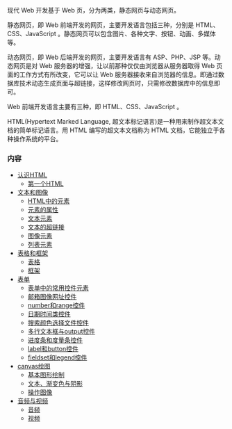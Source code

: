 
现代 Web 开发基于 Web 页，分为两类，静态网页与动态网页。

静态网页，即 Web 前端开发的网页，主要开发语言包括三种，分别是 HTML、CSS、JavaScript 。静态网页可以包含图片、各种文字、按钮、动画、多媒体等。

动态网页，即 Web 后端开发的网页，主要开发语言有 ASP、PHP、JSP 等。动态网页是对 Web 服务器的增强，让以前那种仅仅由浏览器从服务器取得 Web 页面的工作方式有所改变，它可以让 Web 服务器接收来自浏览器的信息。即通过数据库技术动态生成页面与超链接，这样修改网页时，只需修改数据库中的信息即可。

Web 前端开发语言主要有三种，即 HTML、CSS、JavaScript 。

HTML(Hypertext Marked Language, 超文本标记语言)是一种用来制作超文本文档的简单标记语言。用 HTML 编写的超文本文档称为 HTML 文档，它能独立于各种操作系统的平台。


### 内容

* [认识HTML](ch01)
   * [第一个HTML](ch01/01_第一个HTML.md)
* [文本和图像](ch02)
   * [HTML中的元素](ch02/01_HTML中的元素.md)
   * [元素的属性](ch02/02_元素的属性.md)
   * [文本元素](ch02/03_文本元素.md)
   * [文本的超链接](ch02/04_文本的超链接.md)
   * [图像元素](ch02/05_图像元素.md)
   * [列表元素](ch02/06_列表元素.md)
* [表格和框架](ch03)
   * [表格](ch03/01_表格.md)
   * [框架](ch03/02_框架.md)
* [表单](ch04)
   * [表单中的常用控件元素](ch04/01_表单中的常用控件元素.md)
   * [邮箱图像网址控件](ch04/02_邮箱图像网址控件.md)
   * [number和range控件](ch04/03_number和range控件.md)
   * [日期时间类控件](ch04/04_日期时间类控件.md)
   * [搜索颜色选择文件控件](ch04/05_搜索颜色选择文件控件.md)
   * [多行文本框与output控件](ch04/06_多行文本框与output控件.md)
   * [进度条和度量条控件](ch04/07_进度条和度量条控件.md)
   * [label和button控件](ch04/08_label和button控件.md)
   * [fieldset和legend控件](ch04/09_fieldset和legend控件.md)
* [canvas绘图](ch05)
   * [基本图形绘制](ch05/01_基本图形绘制.md)
   * [文本、渐变色与阴影](ch05/02_文本渐变色与阴影.md)
   * [操作图像](ch05/03_操作图像.md)
* [音频与视频](ch06)
   * [音频](ch06/01_音频.md)
   * [视频](ch06/02_视频.md)